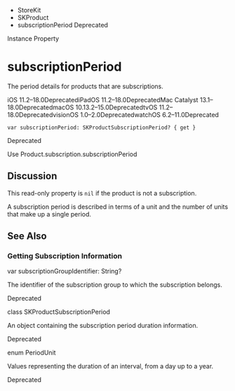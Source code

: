 

- StoreKit
- SKProduct
-  subscriptionPeriod Deprecated

Instance Property

# subscriptionPeriod

The period details for products that are subscriptions.

iOS 11.2–18.0DeprecatediPadOS 11.2–18.0DeprecatedMac Catalyst 13.1–18.0DeprecatedmacOS 10.13.2–15.0DeprecatedtvOS 11.2–18.0DeprecatedvisionOS 1.0–2.0DeprecatedwatchOS 6.2–11.0Deprecated

``` source
var subscriptionPeriod: SKProductSubscriptionPeriod? { get }
```

Deprecated

Use Product.subscription.subscriptionPeriod

## Discussion

This read-only property is `nil` if the product is not a subscription.

A subscription period is described in terms of a unit and the number of units that make up a single period.

## See Also

### Getting Subscription Information

var subscriptionGroupIdentifier: String?

The identifier of the subscription group to which the subscription belongs.

Deprecated

class SKProductSubscriptionPeriod

An object containing the subscription period duration information.

Deprecated

enum PeriodUnit

Values representing the duration of an interval, from a day up to a year.

Deprecated

